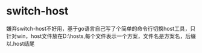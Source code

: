 # switch-host
嫌弃switch-host不好用，基于go语言自己写了个简单的命令行切换host工具，只针对win，host文件放在D:\hosts,每个文件表示一个方案，文件名是方案名，后缀以.host结尾
